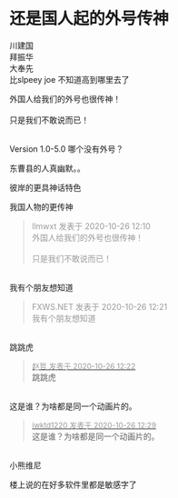 # 还是国人起的外号传神


 川建国<br />
拜振华<br />
大奉先<br />
比slpeey joe 不知道高到哪里去了

外国人给我们的外号也很传神！<br />
<br />
只是我们不敢说而已！<br />
<br />
<img src="static/image/smiley/default/lol.gif" smilieid="12" border="0" alt="" /><img src="static/image/smiley/default/lol.gif" smilieid="12" border="0" alt="" /><img src="static/image/smiley/default/lol.gif" smilieid="12" border="0" alt="" />

Version 1.0-5.0 哪个没有外号？<img src="static/image/smiley/default/lol.gif" smilieid="12" border="0" alt="" />

东曹县的人真幽默。。<img id="aimg_G0p6l" onclick="zoom(this, this.src, 0, 0, 0)" class="zoom" src="https://cdn.jsdelivr.net/gh/hishis/forum-master/public/images/patch.gif" onmouseover="img_onmouseoverfunc(this)" onload="thumbImg(this)" border="0" alt="" />

彼岸的更具神话特色

我国人物的更传神

<div class="quote"><blockquote><font color="#999999">llmwxt 发表于 2020-10-26 12:10</font><br />
<font color="#999999">外国人给我们的外号也很传神！<br />
<br />
只是我们不敢说而已！</font></blockquote></div><br />
我有个朋友想知道

<div class="quote"><blockquote><font color="#999999">FXWS.NET 发表于 2020-10-26 12:21</font><br />
<font color="#999999">我有个朋友想知道</font></blockquote></div><br />
跳跳虎

<div class="quote"><blockquote><font size="2"><a href="https://www.hostloc.com/forum.php?mod=redirect&amp;goto=findpost&amp;pid=9353478&amp;ptid=758536" target="_blank"><font color="#999999">赵哲­ 发表于 2020-10-26 12:22</font></a></font><br />
跳跳虎</blockquote></div><br />
这是谁？为啥都是同一个动画片的。

<div class="quote"><blockquote><font size="2"><a href="https://www.hostloc.com/forum.php?mod=redirect&amp;goto=findpost&amp;pid=9353502&amp;ptid=758536" target="_blank"><font color="#999999">iwktd1220 发表于 2020-10-26 12:29</font></a></font><br />
这是谁？为啥都是同一个动画片的。</blockquote></div><br />
小熊维尼<img src="static/image/smiley/yct/013.gif" smilieid="43" border="0" alt="" />

楼上说的在好多软件里都是敏感字了<img src="static/image/smiley/yct/010.gif" smilieid="41" border="0" alt="" />
